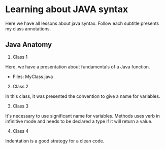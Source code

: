 # Learning about JAVA syntax

Here we have all lessons about java syntax. Follow each subtitle presents my class annotations.

## Java Anatomy

1. Class 1

Here, we have a presentation about fundamentals of a Java function.

- Files: MyClass.java

2. Class 2

In this class, it was presented the convention to give a name for variables.

3. Class 3

It's necessary to use significant name for variables. Methods uses verb in infinitive mode and needs to be declared a type if it will return a value.

4. Class 4

Indentation is a good strategy for a clean code.
